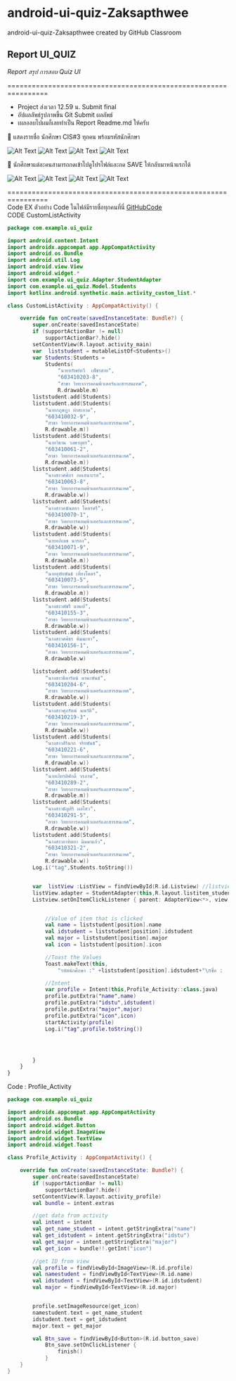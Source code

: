# android-ui-quiz-Zaksapthwee
android-ui-quiz-Zaksapthwee created by GitHub Classroom


## Report UI_QUIZ
_Report สรุป การสอบ Quiz UI_

================================================================

- Project ส่งเวลา 12.59 น. Submit final<br/>
- อัปผลลัพธ์รูปภาพขึ้น Git Submit ผลลัพธ์<br/>
- เผลอลบไปผมก็เลยทำเป็น Report Readme.md ให้ครับ<br/>

:round_pushpin: แสดงรายชื่อ นักศึกษา CIS#3 ทุกคน พร้อมรหัสนักศึกษา

![Alt Text](Image_Report/1.JPG)
![Alt Text](Image_Report/2.JPG)
![Alt Text](Image_Report/3.JPG)
![Alt Text](Image_Report/4.JPG)

:round_pushpin: นักศึกษาแต่ละคนสามารถกดเข้าไปดูโปรไฟล์และกด SAVE ให้กลับมาหน้าแรกได้

![Alt Text](Image_Report/6.JPG)
![Alt Text](Image_Report/7.JPG)
![Alt Text](Image_Report/8.JPG)
![Alt Text](Image_Report/9.JPG)


================================================================<br/>
Code EX ตัวอย่าง Code ในไฟล์มีรายชื่อทุกคนที่นี่ [GitHubCode](https://github.com/CISClassroom/android-ui-quiz-Zaksapthwee/blob/master/UI_QUIZ/app/src/main/java/com/example/ui_quiz/CustomListActivity.kt) <br/>
CODE CustomListActivity <br/>
```kotlin
package com.example.ui_quiz

import android.content.Intent
import androidx.appcompat.app.AppCompatActivity
import android.os.Bundle
import android.util.Log
import android.view.View
import android.widget.*
import com.example.ui_quiz.Adapter.StudentAdapter
import com.example.ui_quiz.Model.Students
import kotlinx.android.synthetic.main.activity_custom_list.*

class CustomListActivity : AppCompatActivity() {

    override fun onCreate(savedInstanceState: Bundle?) {
        super.onCreate(savedInstanceState)
        if (supportActionBar != null)
            supportActionBar?.hide()
        setContentView(R.layout.activity_main)
        var  liststudent = mutableListOf<Students>()
        var Students:Students =
            Students(
                "นายทรัพย์ทวี  เพ็ชรสาย",
                "603410203-8",
                "สาขา วิทยาการคอมพิวเตอร์และสารสนเทศ",
                R.drawable.m)
        liststudent.add(Students)
        liststudent.add(Students(
            "นายกฤษฎา ท่าสะอาด",
            "603410032-9",
            "สาขา วิทยาการคอมพิวเตอร์และสารสนเทศ",
            R.drawable.m))
        liststudent.add(Students(
            "นายวิธาน วงษาบุตร",
            "603410061-2",
            "สาขา วิทยาการคอมพิวเตอร์และสารสนเทศ",
            R.drawable.m))
        liststudent.add(Students(
            "นางสาวศศิกร กอเสนาะรส",
            "603410063-8",
            "สาขา วิทยาการคอมพิวเตอร์และสารสนเทศ",
            R.drawable.w))
        liststudent.add(Students(
            "นางสาวอนันตยา โคตรศรี",
            "603410070-1",
            "สาขา วิทยาการคอมพิวเตอร์และสารสนเทศ",
            R.drawable.w))
        liststudent.add(Students(
            "นายอภิเดช นารอง",
            "603410071-9",
            "สาขา วิทยาการคอมพิวเตอร์และสารสนเทศ",
            R.drawable.m))
        liststudent.add(Students(
            "นายอุทัยพันธ์ เที่ยงโคตร",
            "603410073-5",
            "สาขา วิทยาการคอมพิวเตอร์และสารสนเทศ",
            R.drawable.m))
        liststudent.add(Students(
            "นางสาวพัชรี แอแป",
            "603410155-3",
            "สาขา วิทยาการคอมพิวเตอร์และสารสนเทศ",
            R.drawable.w))
        liststudent.add(Students(
            "นางสาวศศิธร พิมมะทา",
            "603410156-1",
            "สาขา วิทยาการคอมพิวเตอร์และสารสนเทศ",
            R.drawable.w)

        liststudent.add(Students(
            "นางสาวธิดารัตน์ ดานะพันธ์",
            "603410204-6",
            "สาขา วิทยาการคอมพิวเตอร์และสารสนเทศ",
            R.drawable.w))
        liststudent.add(Students(
            "นางสาวศุภรัตน์ นพวัติ",
            "603410219-3",
            "สาขา วิทยาการคอมพิวเตอร์และสารสนเทศ",
            R.drawable.w))
        liststudent.add(Students(
            "นางสาวสิรินาถ จริยพันธ์",
            "603410221-6",
            "สาขา วิทยาการคอมพิวเตอร์และสารสนเทศ",
            R.drawable.w))
        liststudent.add(Students(
            "นายเกียรติศักดิ์ วรภาพ",
            "603410289-2",
            "สาขา วิทยาการคอมพิวเตอร์และสารสนเทศ",
            R.drawable.m))
        liststudent.add(Students(
            "นางสาวธัญสิริ ผลไสว",
            "603410291-5",
            "สาขา วิทยาการคอมพิวเตอร์และสารสนเทศ",
            R.drawable.w))
        liststudent.add(Students(
            "นางสาวอาทิตยา ฉิมมาแก้ว",
            "603410321-2",
            "สาขา วิทยาการคอมพิวเตอร์และสารสนเทศ",
            R.drawable.w))
        Log.i("tag",Students.toString())


        var  listView :ListView = findViewById(R.id.Listview) //listview
        listView.adapter = StudentAdapter(this,R.layout.listitem_student,liststudent)
        Listview.setOnItemClickListener { parent: AdapterView<*>, view: View, position:Int, id ->


            //Value of item that is clicked
            val name = liststudent[position].name
            val idstudent = liststudent[position].idstudent
            val major = liststudent[position].major
            val icon = liststudent[position].icon

            //Toast the Values
            Toast.makeText(this,
                "รหัสนักศึกษา :" +liststudent[position].idstudent+"\nชื่อ :  "+liststudent[position].name, Toast.LENGTH_SHORT).show()

            //Intent
            var profile = Intent(this,Profile_Activity::class.java)
            profile.putExtra("name",name)
            profile.putExtra("idstu",idstudent)
            profile.putExtra("major",major)
            profile.putExtra("icon",icon)
            startActivity(profile)
            Log.i("tag",profile.toString())




        }
    }
}
```

Code : Profile_Activity 
```kotlin
package com.example.ui_quiz

import androidx.appcompat.app.AppCompatActivity
import android.os.Bundle
import android.widget.Button
import android.widget.ImageView
import android.widget.TextView
import android.widget.Toast

class Profile_Activity : AppCompatActivity() {

    override fun onCreate(savedInstanceState: Bundle?) {
        super.onCreate(savedInstanceState)
        if (supportActionBar != null)
            supportActionBar?.hide()
        setContentView(R.layout.activity_profile)
        val bundle = intent.extras

        //get data from activity
        val intent = intent
        val get_name_student = intent.getStringExtra("name")
        val get_idstudent = intent.getStringExtra("idstu")
        val get_major = intent.getStringExtra("major")
        val get_icon = bundle!!.getInt("icon")

        //get ID from view
        val profile = findViewById<ImageView>(R.id.profile)
        val namestudent = findViewById<TextView>(R.id.name)
        val idstudent = findViewById<TextView>(R.id.idstudent)
        val major = findViewById<TextView>(R.id.major)


        profile.setImageResource(get_icon)
        namestudent.text = get_name_student
        idstudent.text = get_idstudent
        major.text = get_major

        val Btn_save = findViewById<Button>(R.id.button_save)
            Btn_save.setOnClickListener {
                finish()
            }
    }
}

```
